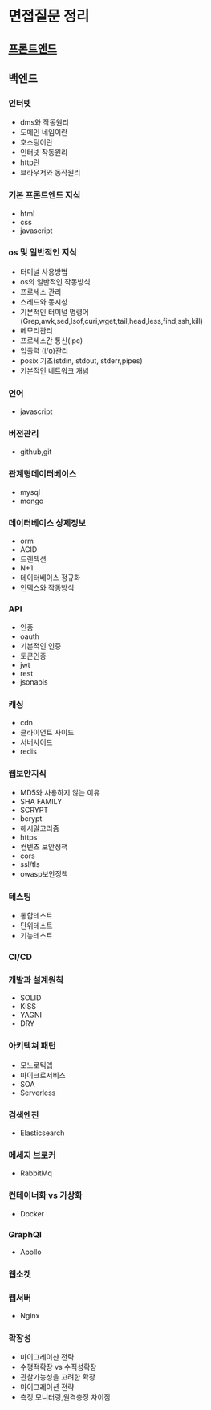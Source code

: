 # 면접질문 정리

## [프론트앤드](https://github.com/SYS-3th/Interview/blob/d61624d37cfd6360cceb6426cfa9c83bd499cd69/frontend.md)

## 백엔드 

### 인터넷 
- dms와 작동원리
- 도메인 네임이란
- 호스팅이란
- 인터넷 작동원리
- http란
- 브라우저와 동작원리
### 기본 프론트엔드 지식
- html
- css
- javascript
### os 및 일반적인 지식
- 터미널 사용방법
- os의 일반적인 작동방식
- 프로세스 관리
- 스레드와 동시성
- 기본적인 터미널 명령어
(Grep,awk,sed,lsof,curi,wget,tail,head,less,find,ssh,kill)
- 메모리관리
- 프로세스간 통신(ipc)
- 입출력 (i/o)관리
- posix 기초(stdin, stdout, stderr,pipes)
- 기본적인 네트워크 개념


### 언어 
- javascript
### 버전관리
- github,git
### 관계형데이터베이스
- mysql
- mongo
### 데이터베이스 상제정보
- orm
- ACID
- 트랜잭션
- N+1
- 데이터베이스 정규화
- 인덱스와 작동방식
### API
- 인증
- oauth
- 기본적인 인증
- 토큰인증
- jwt
- rest
- jsonapis

### 캐싱
- cdn
- 클라이언트 사이드
- 서버사이드
- redis

### 웹보안지식
- MD5와 사용하지 않는 이유
- SHA FAMILY
- SCRYPT
- bcrypt
- 해시알고리즘
- https
- 컨텐츠 보안정책
- cors
- ssl/tls
- owasp보안정책

### 테스팅
- 통합테스트
- 단위테스트
- 기능테스트

### CI/CD 

### 개발과 설계원칙
- SOLID
- KISS
- YAGNI
- DRY

### 아키텍쳐 패턴
- 모노로틱앱
- 마이크로서비스
- SOA
- Serverless
### 검색엔진
- Elasticsearch

### 메세지 브로커
- RabbitMq
### 컨테이너화 vs 가상화
- Docker
### GraphQl
- Apollo
### 웹소켓

### 웹서버
- Nginx
### 확장성
- 마이그레이샨 전략
- 수평적확장 vs 수직성확장
- 관찰가능성을 고려한 확장
- 마이그레이션 전략
- 측정,모니터링,원격층정 차이점

